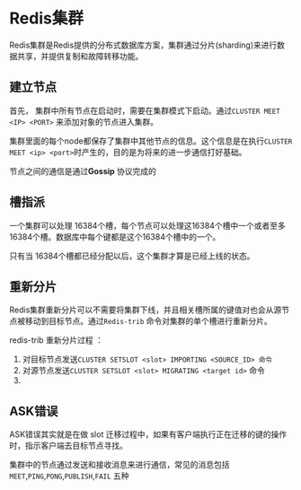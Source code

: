 # Redis集群

Redis集群是Redis提供的分布式数据库方案，集群通过分片(sharding)来进行数据共享，并提供复制和故障转移功能。

## 建立节点

首先， 集群中所有节点在启动时，需要在集群模式下启动。通过`CLUSTER MEET <IP> <PORT>` 来添加对象的节点进入集群。

集群里面的每个node都保存了集群中其他节点的信息。这个信息是在执行`CLUSTER MEET <ip> <port>`时产生的，目的是为将来的进一步通信打好基础。

节点之间的通信是通过**Gossip** 协议完成的

## 槽指派

一个集群可以处理 16384个槽，每个节点可以处理这16384个槽中一个或者至多16384个槽。数据库中每个键都是这个16384个槽中的一个。

只有当 16384个槽都已经分配以后，这个集群才算是已经上线的状态。

## 重新分片

Redis集群重新分片可以不需要将集群下线，并且相关槽所属的键值对也会从源节点被移动到目标节点。通过`Redis-trib` 命令对集群的单个槽进行重新分片。

redis-trib 重新分片过程 ： 

1. 对目标节点发送`CLUSTER SETSLOT <slot> IMPORTING <SOURCE_ID> 命令`
2. 对源节点发送`CLUSTER SETSLOT <slot> MIGRATING <target id>` 命令
3. 

## ASK错误

ASK错误其实就是在做 slot 迁移过程中，如果有客户端执行正在迁移的键的操作时，指示客户端去目标节点寻找。



集群中的节点通过发送和接收消息来进行通信，常见的消息包括`MEET`,`PING`,`PONG`,`PUBLISH`,`FAIL` 五种